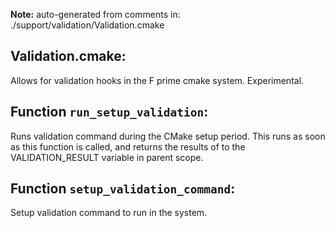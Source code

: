 **Note:** auto-generated from comments in: ./support/validation/Validation.cmake

## Validation.cmake:

Allows for validation hooks in the F prime cmake system. Experimental.


## Function `run_setup_validation`:

Runs validation command during the CMake setup period. This runs as soon as this function is
called, and returns the results of to the VALIDATION_RESULT variable in parent scope.



## Function `setup_validation_command`:

Setup validation command to run in the system.


